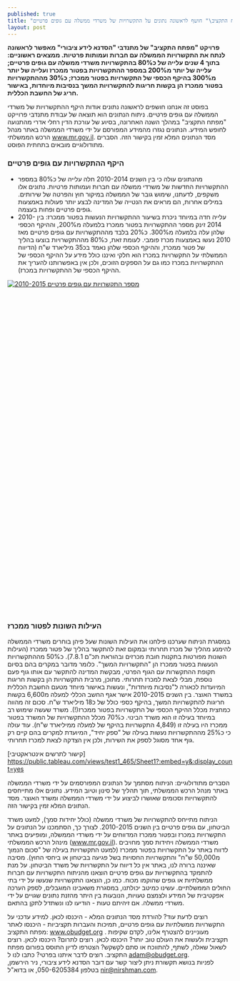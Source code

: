 ```yaml
---
published: true
title: "פרויקט \"מפתח התקציב\" חושף לראשונה נתונים על התקשרויות של משרדי ממשלה עם גופים פרטיים"
layout: post
---
```


**פרויקט "מפתח התקציב" של מתנדבי "הסדנא לידע ציבורי" מאפשר לראשונה לנתח את התקשרויות הממשלה עם חברות ועמותות פרטיות. ממצאים ראשוניים: בתוך 4 שנים עלייה של כ80% בהתקשרויות משרדי ממשלה עם גופים פרטיים; עלייה של יותר מ200% במספר ההתקשרויות בפטור ממכרז ועלייה של יותר מ300% בהיקף הכספי של התקשרויות בפטור ממכרז; כ30% מההתקשרויות בפטור ממכרז הן בקשות חריגות להתקשרויות המשך בנסיבות מיוחדות, באישור חריג של החשבת הכללית.**

בפוסט זה אנחנו חושפים לראשונה נתונים אודות היקף ההתקשרויות של משרדי הממשלה עם גופים פרטיים. ניתוח הנתונים הוא תוצאה של עבודת מתנדבי פרוייקט "מפתח התקציב" במהלך השנה האחרונה, בסיוע של עורכת הדין רחלי אדרי מהתנועה לחופש המידע. הנתונים נגזרו מהמידע המפורסם על ידי משרדי הממשלה באתר מנהל הרכש הממשלתי www.mr.gov.il. מסד הנתונים המלא זמין בקישור הזה. הסברים מתודולוגיים מובאים בתחתית הפוסט.
   

### היקף ההתקשרויות עם גופים פרטיים
- מהנתונים עולה כי בין השנים 2010-2014 חלה עלייה של כ80% במספר ההתקשרויות החדשות של משרדי ממשלה עם חברות ועמותות פרטיות. 
נתונים אלו משקפים, לדעתנו, שימוש גובר של הממשלה במיקור חוץ והפרטה של שירותים. במילים אחרות, הם מראים את הנטייה של המדינה לבצע יותר פעולות באמצעות גופים פרטיים ופחות בעצמה.
- עלייה חדה במיוחד ניכרת בשיעור ההתקשרויות הנעשות בפטור ממכרז: בין 2010-2014 זינק מספר ההתקשרויות בפטור ממכרז בלמעלה מ200%, וההיקף הכספי שלהן עלה בלמעלה מ300%. 
כ20% בלבד מההתקשרויות עם גופים פרטיים מאז 2010 נעשו באמצעות מכרז פומבי. לעומת זאת,  כ80% מההתקשרויות בוצעו בהליך של פטור ממכרז, וההיקף הכספי שלהן נאמד בכ35 מיליארד ש"ח (הדיווח הממשלתי על התקשרויות במכרז הוא חלקי ואיננו כולל מידע על ההיקף הכספי של ההתקשרויות במכרז כמו גם על הספקים הזוכים, ולכן אין באפשרותנו להעריך את ההיקף הכספי של ההתקשרויות במכרז).  

<script type='text/javascript' src='https://public.tableau.com/javascripts/api/viz_v1.js'></script><div class='tableauPlaceholder' style='width: 680px; height: 742px;'><noscript><a href='#'><img alt='מספר התקשרויות עם גופים פרטיים 2010-2015 ' src='https:&#47;&#47;public.tableau.com&#47;static&#47;images&#47;te&#47;test1_465&#47;Sheet3&#47;1_rss.png' style='border: none' /></a></noscript><object class='tableauViz' width='680' height='742' style='display:none;'><param name='host_url' value='https%3A%2F%2Fpublic.tableau.com%2F' /> <param name='site_root' value='' /><param name='name' value='test1_465&#47;Sheet3' /><param name='tabs' value='no' /><param name='toolbar' value='yes' /><param name='static_image' value='https:&#47;&#47;public.tableau.com&#47;static&#47;images&#47;te&#47;test1_465&#47;Sheet3&#47;1.png' /> <param name='animate_transition' value='yes' /><param name='display_static_image' value='yes' /><param name='display_spinner' value='yes' /><param name='display_overlay' value='yes' /><param name='display_count' value='yes' /><param name='showVizHome' value='no' /><param name='showTabs' value='y' /><param name='bootstrapWhenNotified' value='true' /></object></div>

### העילות השונות לפטור ממכרז
במסגרת הניתוח שערכנו פילחנו את העילות השונות שעל פיהן בוחרים משרדי הממשלה להימנע מהליך של מכרז תחרותי ובמקום זאת להתקשר בהליך של פטור ממכרז (העילות השונות מפורטות בתקנות חובת מכרזים ובהוראת תכ”ם 7.8.1). 
כ50% מההתקשרויות הנעשות בפטור ממכרז הן "התקשרויות המשך". כלומר מדובר במקרים בהם בסיום תקופת ההתקשרות עם הגוף הפרטי, מבקשת המדינה להתקשר עם אותו גוף פעם נוספת, מבלי לצאת למכרז תחרותי. מתוכן, מרבית התקשרויות הן בקשות חריגות המיועדות לכאורה ל"נסיבות מיוחדות", ונעשות באישור מיוחד מטעם החשבת הכללית במשרד האוצר. בין השנים 2010-2015 אישר אגף החשב הכללי למעלה מ6,600 בקשות חריגות להתקשרויות המשך, בהיקף כספי כולל של כ18 מיליארד ש"ח. סכום זה מהווה כמחצית מכלל ההיקף הכספי של התקשרויות בפטור ממכרז(!). משרד שעשה שימוש רב במיוחד בעילה זו הוא משרד הבינוי. כ70% מכלל ההתקשרויות של המשרד בפטור ממכרז היו בעילה זו (4,849 התקשרויות בהיקף של למעלה ממיליארד ש"ח). 
עוד עולה כי כ25% מההתקשרויות נעשות בעילה של "ספק יחיד", המיועדת למקרים בהם קיים רק גוף אחד מסוגל לספק את השירות, ולכן אין הצדקה לצאת למכרז תחרותי.  

[קישור לתרשים אינטראקטיבי]
https://public.tableau.com/views/test1_465/Sheet1?:embed=y&:display_count=yes


הסברים מתודולוגיים:
הניתוח מסתמך על הנתונים המפורסמים על ידי משרדי הממשלה באתר מנהל הרכש הממשלתי, תוך תהליך של סינון וטיוב המידע. נתונים אלו מתייחסים להתקשרויות וסכומים שאושרו לביצוע על ידי משרדי הממשלה ומשרד האוצר. מסד הנתונים המלא זמין בקישור הזה. 

הניתוח מתייחס להתקשרויות של משרדי ממשלה (כולל יחידות סמך), למעט משרד הביטחון, עם גופים פרטיים בין השנים 2010-2015. לצורך כך, הסתמכנו על הנתונים על התקשרויות במכרז ובפטור ממכרז המדווחים על ידי משרדי הממשלה, ומופיעים באתר מינהל הרכש הממשלתי (www.mr.gov.il). משרדי הממשלה ויחידות סמך מחויבים לדווח באתר על התקשרויות בפטור ממכרז (למעט התקשרויות בעילה של "סכום הנמוך מ50,000 ש"ח" והתקשרויות החסויות בשל פגיעה בביטחון או ביחסי החוץ). מסיבה שאיננה ברורה לנו, באתר אין כל דיווח על התקשרויות של משרד הביטחון. על מנת להתמקד בהתקשרויות עם גופים פרטיים הוצאנו מהניתוח התקשרויות עם חברות ממשלתיות או גופים שהוקמו מכוח. כמו כן, הוצאנו התקשרויות שנעשו על ידי בתי החולים הממשלתיים. 
עשינו כמיטב יכולתנו, במסגרת משאבינו המוגבלים, לספק הערכה אפקטיבית של המידע ולצמצם טעויות, הנובעות בין היתר מהזנת נתונים שגויים על ידי משרדי ממשלה. אם זיהיתם טעות - הודיעו לנו ונשתדל לתקן בהתאם. 


רוצים לדעת עוד?
להורדת מסד הנתונים המלא - היכנסו לכאן. 
למידע עדכני על התקשרויות ממשלתיות עם גופים פרטיים, תמיכות והעברות תקציביות - היכנסו לאתר מפתח התקציב: www.obudget.org . 
מעוניינים להצטרף אלינו, לקדם שקיפות תקציבית ולעשות את העולם טוב יותר? היכנסו לכאן. 
רוצים לתרום? היכנסו לכאן. 
רוצים לשאול שאלה, לשתף, להתווכח או סתם לקשקש? הצטרפו לדיון התוסס בפורום מפתח התקציב. 
רוצים לדבר איתנו בפרטי? כתבו לנו ל adam@obudget.org.  
לפניות בנושא תקשורת ניתן ליצור קשר עם דובר הסדנא לידע ציבורי, ניר הירשמן, בטלפון 050-6205384, או בדוא"ל nir@nirshman.com.
